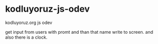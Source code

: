 # kodluyoruz-js-odev
kodluyoruz.org js odev

get input from users with promt and than that name write to screen.
and also there is a clock. 

